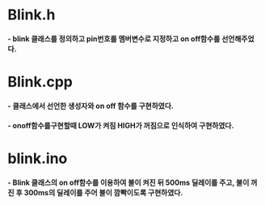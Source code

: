 # Blink.h
#### - blink 클래스를 정의하고 pin번호를 멤버변수로 지정하고 on off함수를 선언해주었다.
# Blink.cpp
#### - 클래스에서 선언한 생성자와 on off 함수를 구현하였다.
#### - onoff함수를구현할때 LOW가 켜짐 HIGH가 꺼짐으로 인식하여 구현하였다.
# blink.ino
#### - Blink 클래스의 on off함수를 이용하여 불이 켜진 뒤 500ms 딜레이를 주고, 불이 꺼진 후 300ms의 딜레이를 주어 불이 깜빡이도록 구현하였다.
